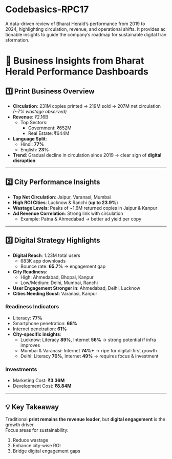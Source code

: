 # Codebasics-RPC17
A data-driven review of Bharat Herald’s performance from 2019 to 2024, highlighting circulation, revenue, and operational shifts. It provides actionable insights to guide the company’s roadmap for sustainable digital transformation.
# 🚀 Business Insights from Bharat Herald Performance Dashboards

## 1️⃣ Print Business Overview
- **Circulation**: 231M copies printed → 219M sold → 207M net circulation  
  _(~7% wastage observed)_
- **Revenue**: ₹2.16B  
  - Top Sectors:  
    - Government: ₹652M  
    - Real Estate: ₹644M
- **Language Split**:  
  - Hindi: **77%**  
  - English: **23%**
- **Trend**: Gradual decline in circulation since 2019 → clear sign of **digital disruption**

---

## 2️⃣ City Performance Insights
- **Top Net Circulation**: Jaipur, Varanasi, Mumbai  
- **High ROI Cities**: Lucknow & Ranchi (**up to 23.9%**)  
- **Wastage Levels**: Peaks of ~1.6M returned copies in Jaipur & Kanpur  
- **Ad Revenue Correlation**: Strong link with circulation  
  - Example: Patna & Ahmedabad → better ad yield per copy

---

## 3️⃣ Digital Strategy Highlights
- **Digital Reach**: 1.23M total users  
  - 683K app downloads  
  - Bounce rate: **65.7%** → engagement gap
- **City Readiness**:  
  - High: Ahmedabad, Bhopal, Kanpur  
  - Low/Medium: Delhi, Mumbai, Ranchi  
- **User Engagement Stronger in**: Ahmedabad, Delhi, Lucknow  
- **Cities Needing Boost**: Varanasi, Kanpur  

### Readiness Indicators
- Literacy: **77%**  
- Smartphone penetration: **68%**  
- Internet penetration: **61%**  
- **City-specific insights**:
  - Lucknow: Literacy **89%**, Internet **56%** → strong potential if infra improves  
  - Mumbai & Varanasi: Internet **74%+** → ripe for digital-first growth  
  - Delhi: Literacy **70%**, Internet **49%** → requires focus & investment

### Investments
- Marketing Cost: **₹3.36M**  
- Development Cost: **₹8.84M**

---

## 💡 Key Takeaway
Traditional **print remains the revenue leader**, but **digital engagement** is the growth driver.  
Focus areas for sustainability:
1. Reduce wastage  
2. Enhance city-wise ROI  
3. Bridge digital engagement gaps  
